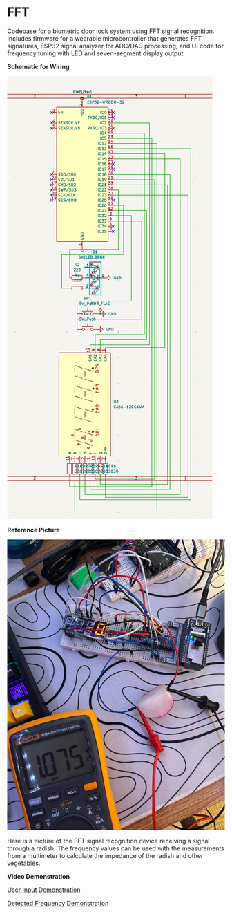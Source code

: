 # FFT
Codebase for a biometric door lock system using FFT signal recognition. Includes firmware for a wearable microcontroller that generates FFT signatures, ESP32 signal analyzer for ADC/DAC processing, and UI code for frequency tuning with LED and seven-segment display output.


**Schematic for Wiring**

![alt text](FFT_schematic.png)


**Reference Picture**

![alt text](radish.jpg)

Here is a picture of the FFT signal recognition device receiving a signal through a radish. The frequency values can be used with the measurements from a multimeter to calculate the impedance of the radish and other vegetables.

**Video Demonstration**

[User Input Demonstration](IMG_3596_compressed.mp4)

[Detected Frequency Demonstration](IMG_3604_compressed.mp4)
